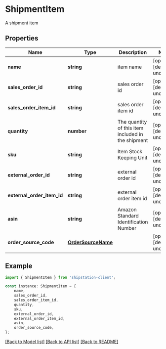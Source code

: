 # ShipmentItem

A shipment item

## Properties

Name | Type | Description | Notes
------------ | ------------- | ------------- | -------------
**name** | **string** | item name | [optional] [default to undefined]
**sales_order_id** | **string** | sales order id | [optional] [default to undefined]
**sales_order_item_id** | **string** | sales order item id | [optional] [default to undefined]
**quantity** | **number** | The quantity of this item included in the shipment | [optional] [default to undefined]
**sku** | **string** | Item Stock Keeping Unit | [optional] [default to undefined]
**external_order_id** | **string** | external order id | [optional] [default to undefined]
**external_order_item_id** | **string** | external order item id | [optional] [default to undefined]
**asin** | **string** | Amazon Standard Identification Number | [optional] [default to undefined]
**order_source_code** | [**OrderSourceName**](OrderSourceName.md) |  | [optional] [default to undefined]

## Example

```typescript
import { ShipmentItem } from 'shipstation-client';

const instance: ShipmentItem = {
    name,
    sales_order_id,
    sales_order_item_id,
    quantity,
    sku,
    external_order_id,
    external_order_item_id,
    asin,
    order_source_code,
};
```

[[Back to Model list]](../README.md#documentation-for-models) [[Back to API list]](../README.md#documentation-for-api-endpoints) [[Back to README]](../README.md)
